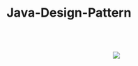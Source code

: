 # Java-Design-Pattern
<h1 align="center">
  <br>
  <a href="https://github.com/shadibdair/Python/edit/master/README.md"><img src="https://cdn.journaldev.com/wp-content/uploads/2013/08/java-design-patterns.png"></a>
 <br/>
</h1>

